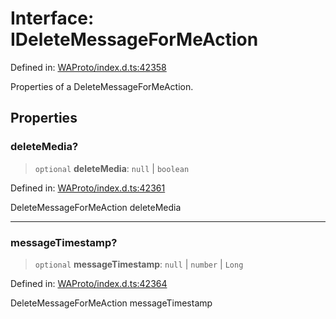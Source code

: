 # Interface: IDeleteMessageForMeAction

Defined in: [WAProto/index.d.ts:42358](https://github.com/Fokusdotid/Baileys/blob/3623833a320f5e60f370ef835f3de341453290f5/WAProto/index.d.ts#L42358)

Properties of a DeleteMessageForMeAction.

## Properties

### deleteMedia?

> `optional` **deleteMedia**: `null` \| `boolean`

Defined in: [WAProto/index.d.ts:42361](https://github.com/Fokusdotid/Baileys/blob/3623833a320f5e60f370ef835f3de341453290f5/WAProto/index.d.ts#L42361)

DeleteMessageForMeAction deleteMedia

***

### messageTimestamp?

> `optional` **messageTimestamp**: `null` \| `number` \| `Long`

Defined in: [WAProto/index.d.ts:42364](https://github.com/Fokusdotid/Baileys/blob/3623833a320f5e60f370ef835f3de341453290f5/WAProto/index.d.ts#L42364)

DeleteMessageForMeAction messageTimestamp
